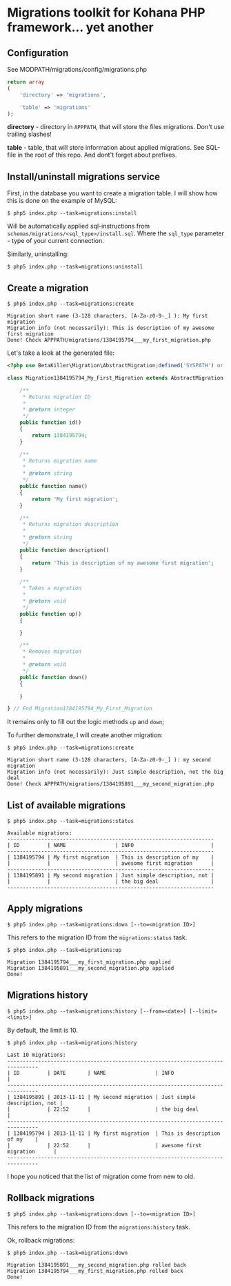 # Migrations toolkit for Kohana PHP framework... yet another

## Configuration

See MODPATH/migrations/config/migrations.php

```php
return array
(
	'directory' => 'migrations',

	'table' => 'migrations'
);
```

__directory__ - directory in `APPPATH`, that will store the files migrations.
Don't use trailing slashes!

__table__ - table, that will store information about applied migrations.
See SQL-file in the root of this repo. And dont't forget about prefixes.

## Install/uninstall migrations service

First, in the database you want to create a migration table. I will show how this 
is done on the example of MySQL:

```
$ php5 index.php --task=migrations:install
```

Will be automatically applied sql-instructions from `schemas/migrations/<sql_type>/install.sql`.
Where the `sql_type` parameter - type of your current connection.

Similarly, uninstalling:

```
$ php5 index.php --task=migrations:uninstall
```

## Create a migration

```
$ php5 index.php --task=migrations:create

Migration short name (3-128 characters, [A-Za-z0-9-_] ): My first migration
Migration info (not necessarily): This is description of my awesome first migration
Done! Check APPPATH/migrations/1384195794___my_first_migration.php
```

Let's take a look at the generated file:

```php
<?php use BetaKiller\Migration\AbstractMigration;defined('SYSPATH') or die('No direct access allowed.');

class Migration1384195794_My_First_Migration extends AbstractMigration {

	/**
	 * Returns migration ID
	 *
	 * @return integer
	 */
	public function id()
	{
		return 1384195794;
	}

	/**
	 * Returns migration name
	 *
	 * @return string
	 */
	public function name()
	{
		return 'My first migration';
	}

	/**
	 * Returns migration description
	 *
	 * @return string
	 */
	public function description()
	{
		return 'This is description of my awesome first migration';
	}

	/**
	 * Takes a migration
	 *
	 * @return void
	 */
	public function up()
	{

	}

	/**
	 * Removes migration
	 *
	 * @return void
	 */
	public function down()
	{

	}

} // End Migration1384195794_My_First_Migration

```

It remains only to fill out the logic methods `up` and `down`;

To further demonstrate, I will create another migration:
```
$ php5 index.php --task=migrations:create

Migration short name (3-128 characters, [A-Za-z0-9-_] ): my second migration
Migration info (not necessarily): Just simple description, not the big deal
Done! Check APPPATH/migrations/1384195891___my_second_migration.php
```

## List of available migrations

```
$ php5 index.php --task=migrations:status

Available migrations:
-------------------------------------------------------------------
| ID         | NAME                | INFO                         |
-------------------------------------------------------------------
| 1384195794 | My first migration  | This is description of my    |
|            |                     | awesome first migration      |
-------------------------------------------------------------------
| 1384195891 | My second migration | Just simple description, not |
|            |                     | the big deal                 |
-------------------------------------------------------------------
```

## Apply migrations

`$ php5 index.php --task=migrations:down [--to=<migration ID>]`

This refers to the migration ID from the `migrations:status` task.

```
$ php5 index.php --task=migrations:up

Migration 1384195794___my_first_migration.php applied
Migration 1384195891___my_second_migration.php applied
Done!
```

## Migrations history

`$ php5 index.php --task=migrations:history [--from=<date>] [--limit=<limit>]`

By default, the limit is 10.
```
$ php5 index.php --task=migrations:history

Last 10 migrations:
--------------------------------------------------------------------------------
| ID         | DATE       | NAME                | INFO                         |
--------------------------------------------------------------------------------
| 1384195891 | 2013-11-11 | My second migration | Just simple description, not |
|            | 22:52      |                     | the big deal                 |
--------------------------------------------------------------------------------
| 1384195794 | 2013-11-11 | My first migration  | This is description of my    |
|            | 22:52      |                     | awesome first migration      |
--------------------------------------------------------------------------------
```

I hope you noticed that the list of migration come from new to old.

## Rollback migrations

`$ php5 index.php --task=migrations:down [--to=<migration ID>]`

This refers to the migration ID from the `migrations:history` task.

Ok, rollback migrations:
```
$ php5 index.php --task=migrations:down

Migration 1384195891___my_second_migration.php rolled back
Migration 1384195794___my_first_migration.php rolled back
Done!
```
